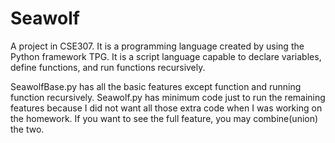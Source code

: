 # Seawolf
A project in CSE307. It is a programming language created by using the Python framework TPG. It is a script language capable to declare variables, define functions, and run functions recursively.

SeawolfBase.py has all the basic features except function and running function recursively.
Seawolf.py has minimum code just to run the remaining features because I did not want all those extra code when I was working on the homework.
If you want to see the full feature, you may combine(union) the two.
